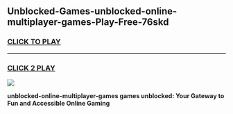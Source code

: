 
## Unblocked-Games-unblocked-online-multiplayer-games-Play-Free-76skd
<h3>
<a href="https://premium76.site?title=unblocked-online-multiplayer-games&ref=15A">CLICK TO PLAY</a></h3>
<hr>

<h3>
<a href="https://premium76.site?title=unblocked-online-multiplayer-games&ref=15A">CLICK 2 PLAY</a>
  
</h3>

<a href="https://premium76.site?title=unblocked-online-multiplayer-games&ref=15A"><img src="https://clearcache.store/games.png"></a>


**unblocked-online-multiplayer-games games unblocked: Your Gateway to Fun and Accessible Online Gaming**
